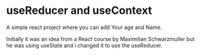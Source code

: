 # useReducer and useContext

A simple react project where you can add Your age and Name.

Initially it was an idea from a React course by Maximilian Schwarzmuller but he was using useState and i changed it to use the useReducer.
